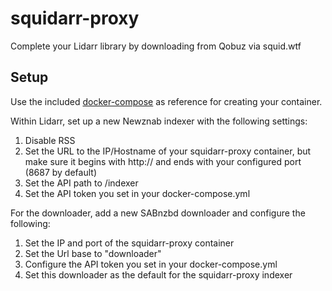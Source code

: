 # squidarr-proxy

Complete your Lidarr library by downloading from Qobuz via squid.wtf

## Setup

Use the included [docker-compose](docker-compose.yml) as reference for creating your container.

Within Lidarr, set up a new Newznab indexer with the following settings:
1. Disable RSS
2. Set the URL to the IP/Hostname of your squidarr-proxy container, but make sure it begins with http:// and ends with your configured port (8687 by default)
3. Set the API path to /indexer
4. Set the API token you set in your docker-compose.yml

For the downloader, add a new SABnzbd downloader and configure the following:
1. Set the IP and port of the squidarr-proxy container
2. Set the Url base to "downloader"
3. Configure the API token you set in your docker-compose.yml
4. Set this downloader as the default for the squidarr-proxy indexer

